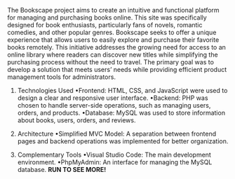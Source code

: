 The Bookscape project aims to create an intuitive and functional platform for managing and purchasing books online.
This site was specifically designed for book enthusiasts, particularly fans of novels, romantic comedies, and other popular genres.
Bookscape seeks to offer a unique experience that allows users to easily explore and purchase their favorite books remotely. This initiative addresses the growing need for access to an online library where readers can discover new titles while simplifying the purchasing process without the need to travel.
The primary goal was to develop a solution that meets users’ needs while providing efficient product management tools for administrators.

1. Technologies Used
•Frontend: HTML, CSS, and JavaScript were used to design a clear and responsive user interface.
•Backend: PHP was chosen to handle server-side operations, such as managing users, orders, and products.
•Database: MySQL was used to store information about books, users, orders, and reviews.

3. Architecture
•Simplified MVC Model: A separation between frontend pages and backend operations was implemented for better organization.

4. Complementary Tools
•Visual Studio Code: The main development environment.
•PhpMyAdmin: An interface for managing the MySQL database.
   **RUN TO SEE MORE!**
